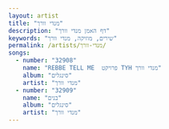 ```yaml
---
layout: artist
title: "מנדי וורך"
description: "דף האמן מנדי וורך"
keywords: "שירים, מוזיקה, מנדי וורך"
permalink: /artists/מנדי-וורך/
songs:
  - number: "32908"
    name: "REBBE TELL ME  פרויקט TYH מנדי וורך"
    album: "סינגלים"
    artist: "מנדי וורך"
  - number: "32909"
    name: "בנים"
    album: "סינגלים"
    artist: "מנדי וורך"
---
```

